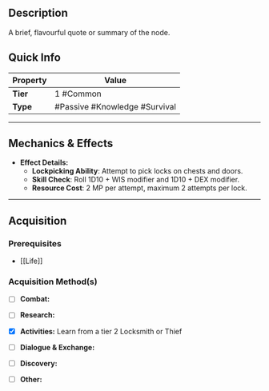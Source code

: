 ## Description
 A brief, flavourful quote or summary of the node.

## Quick Info
| Property | Value                                               |
| -------- | --------------------------------------------------- |
| **Tier** | 1 #Common                                           |
| **Type** | #Passive #Knowledge #Survival  |

---

## Mechanics & Effects
- **Effect Details:**
    - **Lockpicking Ability**: Attempt to pick locks on chests and doors.
    - **Skill Check**: Roll 1D10 + WIS modifier and 1D10 + DEX modifier.
    - **Resource Cost**: 2 MP per attempt, maximum 2 attempts per lock.

---

## Acquisition
### Prerequisites
- [[Life]]

### Acquisition Method(s)
- [ ] **Combat:** 
- [ ] **Research:** 
- [x] **Activities:** Learn from a tier 2 Locksmith or Thief
- [ ] **Dialogue & Exchange:** 
- [ ] **Discovery:** 
- [ ] **Other:** 

